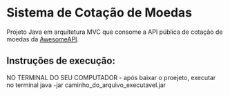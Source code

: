 # Sistema de Cotação de Moedas

Projeto Java em arquitetura MVC que consome a API pública de cotação de moedas da [AwesomeAPI](https://docs.awesomeapi.com.br/api-de-moedas).

Instruções de execução:
-------
NO TERMINAL DO SEU COMPUTADOR - após baixar o proejeto, executar no terminal java -jar caminho_do_arquivo_executavel.jar
